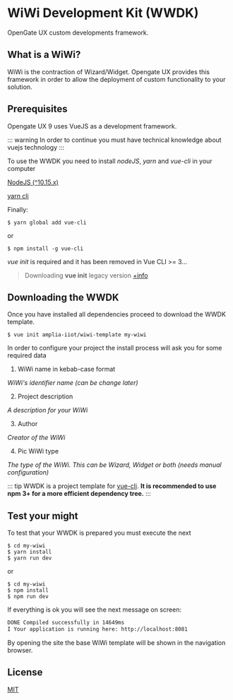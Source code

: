 # WiWi Development Kit (WWDK)

OpenGate UX custom developments framework.

## What is a WiWi?

WiWi is the contraction of Wizard/Widget. Opengate UX provides this framework in order to allow the deployment of custom functionality to your solution.

## Prerequisites

Opengate UX 9 uses VueJS as a development framework.

::: warning
In order to continue you must have technical knowledge about vuejs technology
:::

To use the WWDK you need to install _nodeJS_, _yarn_ and _vue-cli_ in your computer

[NodeJS (^10.15.x)](https://nodejs.org/en/download/)

[yarn cli](https://yarnpkg.com/)

Finally:

```shell
$ yarn global add vue-cli
```
or

```shell
$ npm install -g vue-cli
```

_vue init_ is required and it has been removed in Vue CLI >= 3...

> Downloading **vue init** legacy version [+info](https://cli.vuejs.org/guide/creating-a-project.html#pulling-2-x-templates-legacy)

## Downloading the WWDK

Once you have installed all dependencies proceed to download the WWDK template.

```shell
$ vue init amplia-iiot/wiwi-template my-wiwi
```

In order to configure your project the install process will ask you for some required data

1. WiWi name in kebab-case format

_WiWi's identifier name (can be change later)_

2. Project description

_A description for your WiWi_

3. Author 

_Creator of the WiWi_

4. Pic WiWi type

_The type of the WiWi. This can be Wizard, Widget or both (needs manual configuration)_

::: tip
WWDK is a project template for [vue-cli](https://github.com/vuejs/vue-cli). 
**It is recommended to use npm 3+ for a more efficient dependency tree.**
:::

## Test your might

To test that your WWDK is prepared you must execute the next

```shell
$ cd my-wiwi
$ yarn install
$ yarn run dev
```
or
```shell
$ cd my-wiwi
$ npm install
$ npm run dev
```

If everything is ok you will see the next message on screen:

```bash
DONE Compiled successfully in 14649ms
I Your application is running here: http://localhost:8081
```

By opening the site the base WiWi template will be shown in the navigation browser.

## License

[MIT](https://github.com/amplia-iiot/wiwi-template/blob/master/LICENSE)
